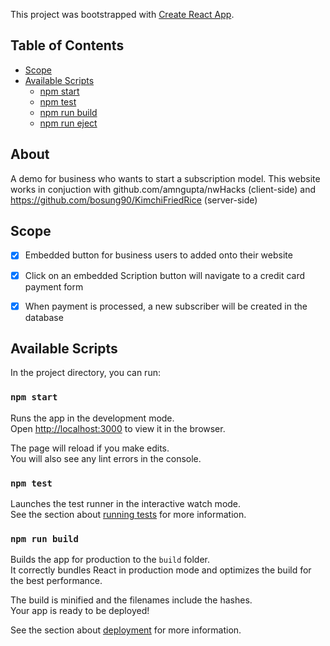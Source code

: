 This project was bootstrapped with [Create React App](https://github.com/facebookincubator/create-react-app).


## Table of Contents
- [Scope](#scope)
- [Available Scripts](#available-scripts)
  - [npm start](#npm-start)
  - [npm test](#npm-test)
  - [npm run build](#npm-run-build)
  - [npm run eject](#npm-run-eject)
  
## About
A demo for business who wants to start a subscription model. 
This website works in conjuction with github.com/amngupta/nwHacks (client-side)
and https://github.com/bosung90/KimchiFriedRice (server-side)

## Scope

- [x] Embedded button for business users to added onto their website
- [x] Click on an embedded Scription button will navigate to a credit card payment form
- [x] When payment is processed, a new subscriber will be created in the database



## Available Scripts

In the project directory, you can run:

### `npm start`

Runs the app in the development mode.<br>
Open [http://localhost:3000](http://localhost:3000) to view it in the browser.

The page will reload if you make edits.<br>
You will also see any lint errors in the console.

### `npm test`

Launches the test runner in the interactive watch mode.<br>
See the section about [running tests](#running-tests) for more information.

### `npm run build`

Builds the app for production to the `build` folder.<br>
It correctly bundles React in production mode and optimizes the build for the best performance.

The build is minified and the filenames include the hashes.<br>
Your app is ready to be deployed!

See the section about [deployment](#deployment) for more information.
